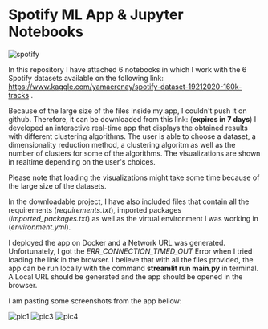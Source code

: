 # Spotify ML App & Jupyter Notebooks

![spotify](https://user-images.githubusercontent.com/74113692/116729820-edf92600-a9e7-11eb-91d7-3fb6e26468ae.png)


In this repository I have attached 6 notebooks in which I work with the 6 Spotify datasets available on
the following link: https://www.kaggle.com/yamaerenay/spotify-dataset-19212020-160k-tracks .

Because of the large size of the files inside my app, I couldn't push it on github.
Therefore, it can be downloaded from this link: (**expires in 7 days**)
I developed an interactive real-time app that displays the obtained results with different
clustering algorithms. The user is able to choose a dataset, a dimensionality reduction method,
a clustering algoritm as well as the number of clusters for some of the algorithms. 
The visualizations are shown in realtime depending on the user's choices.

Please note that loading the visualizations might take some time because of the large size of the datasets.

In the downloadable project, I have also included files that contain all the requirements (*requirements.txt*),
imported packages (*imported_packages.txt*) as well as the virtual environment I was working in (*environment.yml*).

I deployed the app on Docker and a Network URL was generated. Unfortunately, I got the *ERR_CONNECTION_TIMED_OUT*
Error when I tried loading the link in the browser. I believe that with all the files provided, the app
can be run locally with the command **streamlit run main.py** in terminal. A Local URL should be generated and
the app should be opened in the browser.

I am pasting some screenshots from the app bellow:

![pic1](https://user-images.githubusercontent.com/74113692/116729602-a4a8d680-a9e7-11eb-9ebd-bdb070aa23bd.png)
![pic3](https://user-images.githubusercontent.com/74113692/116729648-b25e5c00-a9e7-11eb-8e07-87c3393541d3.png)
![pic4](https://user-images.githubusercontent.com/74113692/116729673-ba1e0080-a9e7-11eb-9ee1-2e58f5d03e59.png)
